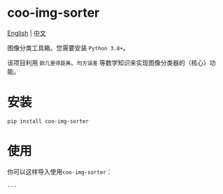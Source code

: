 # coo-img-sorter

[English](./README.md) | [中文](./README_zh.md)

图像分类工具箱。您需要安装 `Python 3.8+`。

该项目利用 `欧几里得距离`、`均方误差` 等数学知识来实现图像分类器的（核心）功能。

# 安装

```shell
pip install coo-img-sorter
```

# 使用

你可以这样导入使用`coo-img-sorter`：

```python
...
```